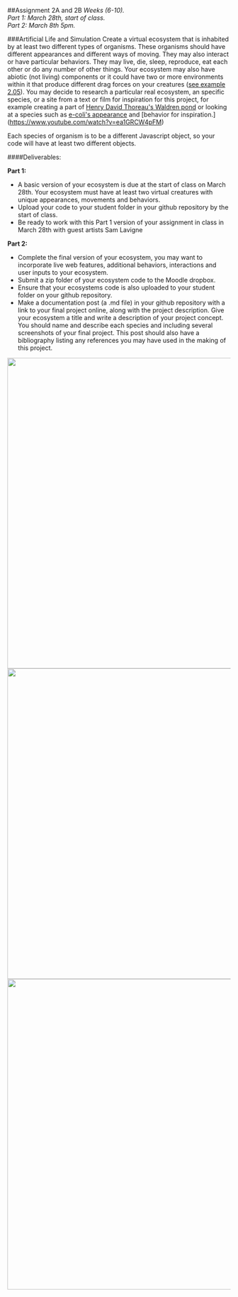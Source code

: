##Assignment 2A and 2B
*Weeks (6-10).*  
*Part 1: March 28th, start of class.*  
*Part 2: March 8th 5pm.*

###Artificial Life and Simulation
Create a virtual ecosystem that is inhabited by at least two different types of organisms. These organisms should have different appearances and different ways of moving. They may also interact or have particular behaviors. They may live, die, sleep, reproduce, eat each other or do any number of other things. Your ecosystem may also have abiotic (not living) components or it could have two or more environments within it that produce different drag forces on your creatures ([see example 2.05](https://github.com/tegacodes/Drawing-Seeing-Moving-with-Code/tree/gh-pages/code/Complete-Nature-of-Code-Examples-p5.js-master/chp02_forces/NOC_2_05_fluidresistance)). You may decide to research a particular real ecosystem, an specific species, or a site from a text or film for inspiration for this project, for example creating a part of [Henry David Thoreau's Waldren pond](https://en.wikipedia.org/wiki/Walden_Pond) or looking at a species such as [e-coli's appearance](https://www.google.com/search?q=e+coli&source=lnms&tbm=isch&sa=X&ved=0ahUKEwiAppasra3LAhWHGx4KHdj4BY8Q_AUICCgC&biw=1016&bih=657#tbm=isch&q=e+coli+under+microscope) and [behavior for inspiration.] (https://www.youtube.com/watch?v=ea1GRCW4pFM)

Each species of organism is to be a different Javascript object, so your code will have at least two different objects. 

####Deliverables:   

**Part 1:** 

* A basic version of your ecosystem is due at the start of class on March 28th. Your ecosystem must have at least two virtual creatures with unique appearances, movements and behaviors. 
* Upload your code to your student folder in your github repository by the start of class.
* Be ready to work with this Part 1 version of your assignment in class in March 28th with guest artists Sam Lavigne

**Part 2:**

* Complete the final version of your ecosystem, you may want to incorporate live web features, additional behaviors, interactions and user inputs to your ecosystem. 
* Submit a zip folder of your ecosystem code to the Moodle dropbox.
* Ensure that your ecosystems code is also uploaded to your student folder on your github repository. 
* Make a documentation post (a .md file) in your github repository with a link to your final project online, along with the project description. Give your ecosystem a title and write a description of your project concept. You should name and describe each species and including several screenshots of your final project. This post should also have a bibliography listing any references you may have used in the making of this project. 

<img src=https://raw.githubusercontent.com/tegacodes/Drawing-Seeing-Moving-with-Code/gh-pages/images/Bacillus_species.jpg width="700">
<img src=https://raw.githubusercontent.com/tegacodes/Drawing-Seeing-Moving-with-Code/gh-pages/images/Bacterial-Community.jpg width="700">
<img src=https://raw.githubusercontent.com/tegacodes/Drawing-Seeing-Moving-with-Code/gh-pages/images/bac-maxresdefault.jpg width="700">
